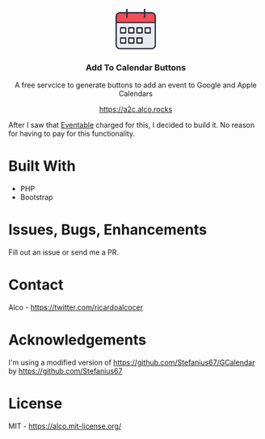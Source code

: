 <p align="center">
  <a href="https://github.com/othneildrew/Best-README-Template">
    <img src="./images/calendar-outline-filled.png" alt="Logo" width="80" height="80">
  </a>

  <h3 align="center">Add To Calendar Buttons</h3>

  <p align="center">
    A free servcice to generate buttons to add an event to Google and Apple Calendars
  </p>
  <p align="center">
    <a href="https://a2c.alco.rocks">https://a2c.alco.rocks</a>
  </p>
</p>


After I saw that [Eventable](https://eventable.com) charged for this, I decided to build it.  No reason for having to pay for this functionality.

# Built With

* PHP
* Bootstrap

# Issues, Bugs, Enhancements

Fill out an issue or send me a PR.

# Contact

Alco - https://twitter.com/ricardoalcocer

# Acknowledgements

I'm using a modified version of https://github.com/Stefanius67/GCalendar by https://github.com/Stefanius67

# License

MIT - https://alco.mit-license.org/


